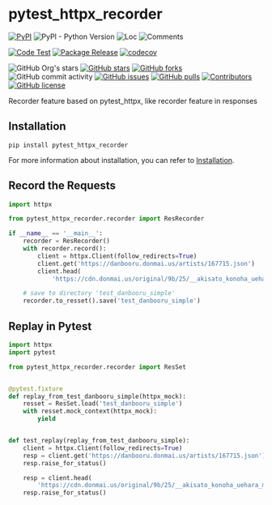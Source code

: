 # pytest_httpx_recorder

[![PyPI](https://img.shields.io/pypi/v/pytest_httpx_recorder)](https://pypi.org/project/pytest_httpx_recorder/)
![PyPI - Python Version](https://img.shields.io/pypi/pyversions/pytest_httpx_recorder)
![Loc](https://img.shields.io/endpoint?url=https://gist.githubusercontent.com/narugo1992/5a68529500305d20d093e1ae695a9cf1/raw/loc.json)
![Comments](https://img.shields.io/endpoint?url=https://gist.githubusercontent.com/narugo1992/5a68529500305d20d093e1ae695a9cf1/raw/comments.json)

[![Code Test](https://github.com/narugo1992/pytest_httpx_recorder/workflows/Code%20Test/badge.svg)](https://github.com/narugo1992/pytest_httpx_recorder/actions?query=workflow%3A%22Code+Test%22)
[![Package Release](https://github.com/narugo1992/pytest_httpx_recorder/workflows/Package%20Release/badge.svg)](https://github.com/narugo1992/pytest_httpx_recorder/actions?query=workflow%3A%22Package+Release%22)
[![codecov](https://codecov.io/gh/narugo1992/pytest_httpx_recorder/branch/main/graph/badge.svg?token=XJVDP4EFAT)](https://codecov.io/gh/narugo1992/pytest_httpx_recorder)

![GitHub Org's stars](https://img.shields.io/github/stars/narugo1992)
[![GitHub stars](https://img.shields.io/github/stars/narugo1992/pytest_httpx_recorder)](https://github.com/narugo1992/pytest_httpx_recorder/stargazers)
[![GitHub forks](https://img.shields.io/github/forks/narugo1992/pytest_httpx_recorder)](https://github.com/narugo1992/pytest_httpx_recorder/network)
![GitHub commit activity](https://img.shields.io/github/commit-activity/m/narugo1992/pytest_httpx_recorder)
[![GitHub issues](https://img.shields.io/github/issues/narugo1992/pytest_httpx_recorder)](https://github.com/narugo1992/pytest_httpx_recorder/issues)
[![GitHub pulls](https://img.shields.io/github/issues-pr/narugo1992/pytest_httpx_recorder)](https://github.com/narugo1992/pytest_httpx_recorder/pulls)
[![Contributors](https://img.shields.io/github/contributors/narugo1992/pytest_httpx_recorder)](https://github.com/narugo1992/pytest_httpx_recorder/graphs/contributors)
[![GitHub license](https://img.shields.io/github/license/narugo1992/pytest_httpx_recorder)](https://github.com/narugo1992/pytest_httpx_recorder/blob/master/LICENSE)

Recorder feature based on pytest_httpx, like recorder feature in responses

## Installation

```shell
pip install pytest_httpx_recorder
```

For more information about installation, you can refer
to [Installation](https://narugo1992.github.io/pytest_httpx_recorder/main/tutorials/installation/index.html).

## Record the Requests

```python
import httpx

from pytest_httpx_recorder.recorder import ResRecorder

if __name__ == '__main__':
    recorder = ResRecorder()
    with recorder.record():
        client = httpx.Client(follow_redirects=True)
        client.get('https://danbooru.donmai.us/artists/167715.json')
        client.head(
            'https://cdn.donmai.us/original/9b/25/__akisato_konoha_uehara_meiko_shimoda_kaori_yamada_touya_rokuta_mamoru_and_4_more_comic_party_and_1_more__9b257058ee0866d554d01e9036ecb3b6.jpg')

    # save to directory 'test_danbooru_simple'
    recorder.to_resset().save('test_danbooru_simple')

```

## Replay in Pytest

```python
import httpx
import pytest

from pytest_httpx_recorder.recorder import ResSet


@pytest.fixture
def replay_from_test_danbooru_simple(httpx_mock):
    resset = ResSet.load('test_danbooru_simple')
    with resset.mock_context(httpx_mock):
        yield


def test_replay(replay_from_test_danbooru_simple):
    client = httpx.Client(follow_redirects=True)
    resp = client.get('https://danbooru.donmai.us/artists/167715.json')
    resp.raise_for_status()

    resp = client.head(
        'https://cdn.donmai.us/original/9b/25/__akisato_konoha_uehara_meiko_shimoda_kaori_yamada_touya_rokuta_mamoru_and_4_more_comic_party_and_1_more__9b257058ee0866d554d01e9036ecb3b6.jpg')
    resp.raise_for_status()

```
